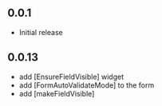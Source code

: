 ## 0.0.1

* Initial release

## 0.0.13

* add [EnsureFieldVisible] widget
* add [FormAutoValidateMode] to the form
* add [makeFieldVisible] 
